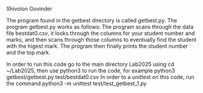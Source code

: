 Shivolon Govinder

The program found in the getbest directory is called getbest.py. The program getbest.py works as follows:
The program scans through the data file bestdat0.csv, it looks through the columns for your student number and marks, and then scans through those columns to eventually find the student with the higest mark. 
The program then finally prints the student number and the top mark.

In order to run this code go to the main directory Lab2025 using cd ~/Lab2025, then use python3 to run the code, for example python3 getbest/getbest.py test/bestdat0.csv
In order to a unittest on this code, run the command python3 -m unittest test/test_getbest_1.py
